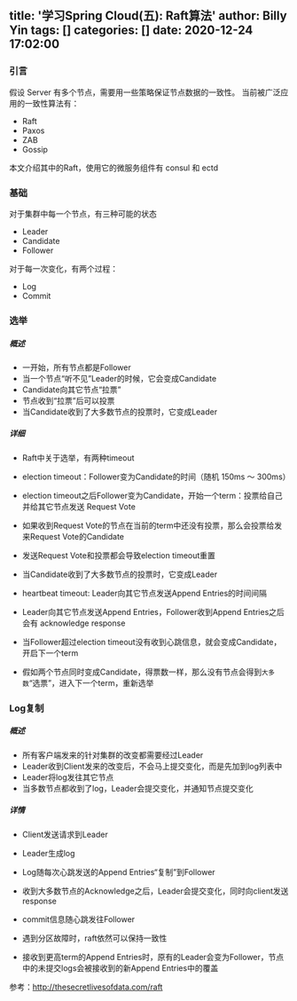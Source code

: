 title: '学习Spring Cloud(五): Raft算法'
author: Billy Yin
tags: []
categories: []
date: 2020-12-24 17:02:00
---
### 引言
假设 Server 有多个节点，需要用一些策略保证节点数据的一致性。
当前被广泛应用的一致性算法有：
* Raft
* Paxos
* ZAB
* Gossip

本文介绍其中的Raft，使用它的微服务组件有 consul 和 ectd 

### 基础
对于集群中每一个节点，有三种可能的状态
* Leader
* Candidate
* Follower

对于每一次变化，有两个过程：
* Log
* Commit

### 选举
##### 概述 
* 一开始，所有节点都是Follower
* 当一个节点“听不见”Leader的时候，它会变成Candidate
* Candidate向其它节点“拉票”
* 节点收到“拉票”后可以投票
* 当Candidate收到了大多数节点的投票时，它变成Leader

##### 详细
* Raft中关于选举，有两种timeout
* election timeout：Follower变为Candidate的时间（随机 150ms ～ 300ms）
* election timeout之后Follower变为Candidate，开始一个term：投票给自己并给其它节点发送 Request Vote
* 如果收到Request Vote的节点在当前的term中还没有投票，那么会投票给发来Request Vote的Candidate
* 发送Request Vote和投票都会导致election timeout重置
* 当Candidate收到了大多数节点的投票时，它变成Leader
* heartbeat timeout: Leader向其它节点发送Append Entries的时间间隔
* Leader向其它节点发送Append Entries，Follower收到Append Entries之后会有 acknowledge response


* 当Follower超过election timeout没有收到心跳信息，就会变成Candidate，开启下一个term


* 假如两个节点同时变成Candidate，得票数一样，那么没有节点会得到`大多数`“选票”，进入下一个term，重新选举



### Log复制
##### 概述
* 所有客户端发来的针对集群的改变都需要经过Leader
* Leader收到Client发来的改变后，不会马上提交变化，而是先加到log列表中
* Leader将log发往其它节点
* 当多数节点都收到了log，Leader会提交变化，并通知节点提交变化

##### 详情 
* Client发送请求到Leader
* Leader生成log
* Log随每次心跳发送的Append Entries“复制”到Follower
* 收到大多数节点的Acknowledge之后，Leader会提交变化，同时向client发送response
* commit信息随心跳发往Follower


* 遇到分区故障时，raft依然可以保持一致性
* 接收到更高term的Append Entries时，原有的Leader会变为Follower，节点中的未提交logs会被接收到的新Append Entries中的覆盖


参考：http://thesecretlivesofdata.com/raft